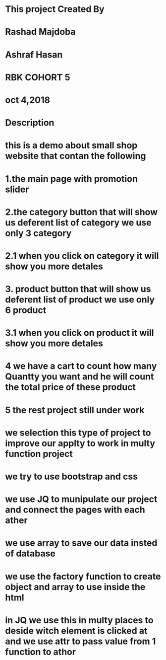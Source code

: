 # This project Created By 
# Rashad Majdoba
# Ashraf Hasan
# RBK COHORT 5
# oct 4,2018
# Description

# this is a demo about  small shop website that contan the following 
# 1.the main page with promotion slider
# 2.the category button that will show us deferent list of category we use only 3 category
# 2.1 when you click on category it will show you more detales
# 3. product   button that will show us deferent list of product we use only 6 product
# 3.1 when you click on product it will show you more detales
# 4 we have a cart to count how many Quantty you want and he will count the total price of these product 
# 5 the rest project still under work 

# we selection this type of project to improve our applty to work in multy function project 
# we try to use bootstrap and css 
# we use JQ to munipulate our project and connect the pages with each ather 
# we use array to save our data insted of database 
# we use the factory function to create object and array to use inside the html 
# in JQ we use this in multy places to deside witch element is clicked at and we use attr to pass value from 1 function to athor